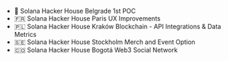 -   🥇 Solana Hacker House Belgrade 1st POC
-   🇫🇷 Solana Hacker House Paris UX Improvements
-   🇵🇱 Solana Hacker House Kraków Blockchain - API Integrations & Data Metrics
-   🇸🇪 Solana Hacker House Stockholm Merch and Event Option
-   🇨🇴 Solana Hacker House Bogotá Web3 Social Network
